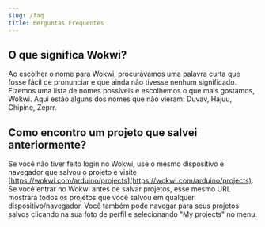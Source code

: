 ```yaml
---
slug: /faq
title: Perguntas Frequentes
---
```


## O que significa Wokwi?

Ao escolher o nome para Wokwi, procurávamos uma palavra curta que fosse fácil de pronunciar e que ainda não tivesse nenhum significado. Fizemos uma lista de nomes possíveis e escolhemos o que mais gostamos, Wokwi. Aqui estão alguns dos nomes que não vieram: Duvav, Hajuu, Chipine, Zeprr.

## Como encontro um projeto que salvei anteriormente?

Se você não tiver feito login no Wokwi, use o mesmo dispositivo e navegador que salvou o projeto e visite [https://wokwi.com/arduino/projects](https://wokwi.com/arduino/projects). Se você entrar no Wokwi antes de salvar projetos, esse mesmo URL mostrará todos os projetos que você salvou em qualquer dispositivo/navegador. Você também pode navegar para seus projetos salvos clicando na sua foto de perfil e selecionando "My projects" no menu.
